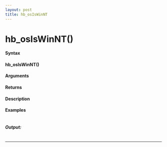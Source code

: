 ```yaml
---
layout: post
title: hb_osIsWinNT
---
```


# hb_osIsWinNT()


#### Syntax

#### hb_osIsWinNT()

#### Arguments

#### Returns

#### Description

#### Examples

```

```

##### Output:

```

```

---
